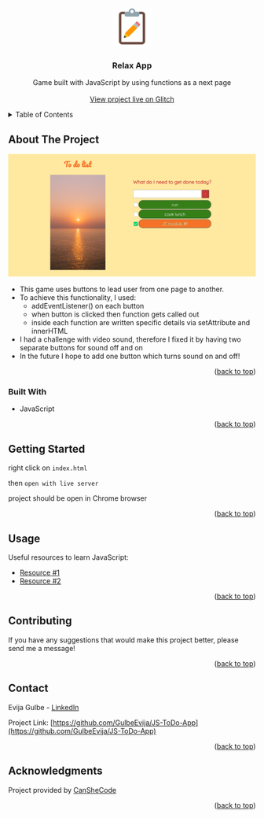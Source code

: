 <a name="readme-top"></a>

<br />
<div align="center">
  <a href="https://github.com/GulbeEvija/JS-ToDo-App">
    <img src="JStodoIcon.png" alt="Logo" width="80" height="80">
  </a>

<h3 align="center">Relax App</h3>

  <p align="center">
    Game built with JavaScript by using functions as a next page
    <br />
    <br />
    <a href="https://relieved-icy-jonquil.glitch.me/">View project live on Glitch</a>
  </p>
</div>


<details>
  <summary>Table of Contents</summary>
  <ol>
    <li>
      <a href="#about-the-project">About The Project</a>
      <ul>
        <li><a href="#built-with">Built With</a></li>
      </ul>
    </li>
    <li>
      <a href="#getting-started">Getting Started</a>
    </li>
    <li><a href="#usage">Usage</a></li>
    <li><a href="#contributing">Contributing</a></li>
    <li><a href="#contact">Contact</a></li>
    <li><a href="#acknowledgments">Acknowledgments</a></li>
  </ol>
</details>


## About The Project

![Product Name Screen Shot][product-screenshot]

* This game uses buttons to lead user from one page to another.
* To achieve this functionality, I used:
  * addEventListener() on each button
  * when button is clicked then function gets called out
  * inside each function are written specific details via setAttribute and innerHTML
* I had a challenge with video sound, therefore I fixed it by having two separate buttons for sound off and on
* In the future I hope to add one button which turns sound on and off!

<p align="right">(<a href="#readme-top">back to top</a>)</p>


### Built With

* JavaScript

<p align="right">(<a href="#readme-top">back to top</a>)</p>



## Getting Started

right click on `index.html`

then `open with live server`

project should be open in Chrome browser

<p align="right">(<a href="#readme-top">back to top</a>)</p>

## Usage

Useful resources to learn JavaScript:
  * [Resource #1](https://www.w3schools.com/js/)
  * [Resource #2](https://developer.mozilla.org/en-US/docs/Web/JavaScript)


<p align="right">(<a href="#readme-top">back to top</a>)</p>


## Contributing

If you have any suggestions that would make this project better, please send me a message!

<p align="right">(<a href="#readme-top">back to top</a>)</p>


## Contact

Evija Gulbe - [LinkedIn](https://www.linkedin.com/in/evija-gulbe-534673240/)

Project Link: [https://github.com/GulbeEvija/JS-ToDo-App](https://github.com/GulbeEvija/JS-ToDo-App)
<p align="right">(<a href="#readme-top">back to top</a>)</p>



## Acknowledgments

Project provided by [CanSheCode](https://edu-canshecode.thinkific.com/)

<p align="right">(<a href="#readme-top">back to top</a>)</p>


[product-screenshot]: JStodo.png

